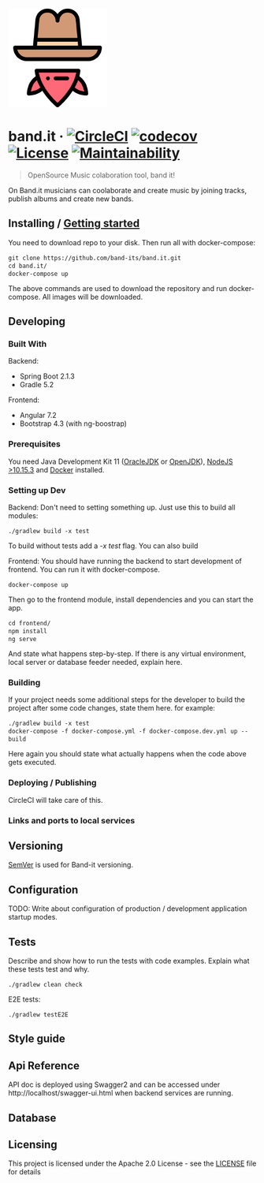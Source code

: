 ![Logo of the project](./docs/images/bandit.png)

# band.it &middot; [![CircleCI](https://circleci.com/gh/band-its/band.it.svg?style=shield)](https://circleci.com/gh/band-its/band.it) [![codecov](https://codecov.io/gh/band-its/band.it/branch/develop/graph/badge.svg)](https://codecov.io/gh/band-its/band.it) [![License](https://img.shields.io/badge/License-Apache%202.0-blue.svg)](https://opensource.org/licenses/Apache-2.0) [![Maintainability](https://api.codeclimate.com/v1/badges/c41d0b75884bd268f51d/maintainability)](https://codeclimate.com/github/band-its/band.it/maintainability)

> OpenSource Music colaboration tool, band it!

On Band.it musicians can coolaborate and create music by joining tracks, publish albums and create new bands. 

## Installing / [Getting started](https://github.com/band-its/band.it/wiki/Getting-started)
You need to download repo to your disk. Then run all with docker-compose:

```shell
git clone https://github.com/band-its/band.it.git
cd band.it/
docker-compose up
```

The above commands are used to download the repository and run docker-compose. All images will be downloaded.

## Developing

### Built With

Backend:
* Spring Boot 2.1.3
* Gradle 5.2

Frontend:
* Angular 7.2
* Bootstrap 4.3 (with ng-boostrap) 

### Prerequisites
You need Java Development Kit 11 ([OracleJDK](https://www.oracle.com/technetwork/java/javase/downloads/index.html) or [OpenJDK](https://jdk.java.net/11/)), [NodeJS >10.15.3](https://nodejs.org/en/download/) and [Docker](https://www.docker.com/products/docker-desktop) installed.

### Setting up Dev

Backend:
Don't need to setting something up. Just use this to build all modules:

```shell
./gradlew build -x test
```

To build without tests add a <i>-x test</i> flag. You can also build



Frontend:
You should have running the backend to start development of frontend. You can run it with docker-compose.
```shell
docker-compose up
```

Then go to the frontend module, install dependencies and you can start the app.
```shell
cd frontend/
npm install
ng serve
```

And state what happens step-by-step. If there is any virtual environment, local server or database feeder needed, explain here.

### Building

If your project needs some additional steps for the developer to build the
project after some code changes, state them here. for example:

```shell
./gradlew build -x test
docker-compose -f docker-compose.yml -f docker-compose.dev.yml up --build
```

Here again you should state what actually happens when the code above gets
executed.

### Deploying / Publishing
CircleCI will take care of this.

### Links and ports to local services

## Versioning

[SemVer](http://semver.org/) is used for Band-it versioning.


## Configuration

TODO: Write about configuration of production / development application startup modes.

## Tests

Describe and show how to run the tests with code examples.
Explain what these tests test and why.

```shell
./gradlew clean check
```

E2E tests:
```shell
./gradlew testE2E
```

## Style guide


## Api Reference

API doc is deployed using Swagger2 and can be accessed under http://localhost/swagger-ui.html when backend services are running.


## Database


## Licensing

This project is licensed under the Apache 2.0 License - see the [LICENSE](LICENSE) file for details
